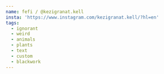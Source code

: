 ```yaml
---
name: fefi / @kezigranat.kell
insta: 'https://www.instagram.com/kezigranat.kell/?hl=en'
tags:
  - ignorant
  - weird
  - animals
  - plants
  - text
  - custom
  - blackwork
---
```


